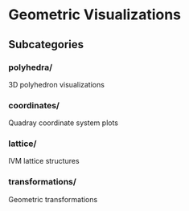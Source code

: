 # Geometric Visualizations

## Subcategories

### polyhedra/
3D polyhedron visualizations

### coordinates/
Quadray coordinate system plots

### lattice/
IVM lattice structures

### transformations/
Geometric transformations

